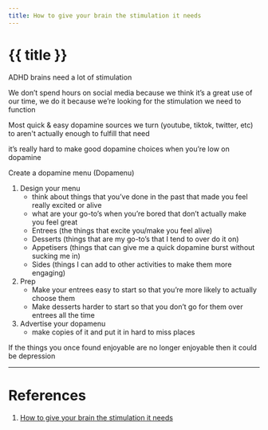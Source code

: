 ```yaml
---
title: How to give your brain the stimulation it needs
---
```


# {{ title }}

ADHD brains need a lot of stimulation

We don’t spend hours on social media because we think it’s a great use of our time, we do it because we’re looking for the stimulation we need to function

Most quick & easy dopamine sources we turn (youtube, tiktok, twitter, etc) to aren't actually enough to fulfill that need

it’s really hard to make good dopamine choices when you’re low on dopamine

Create a dopamine menu (Dopamenu)

1. Design your menu
	- think about things that you’ve done in the past that made you feel really excited or alive
	- what are your go-to’s when you’re bored that don’t actually make you feel great
	- Entrees (the things that excite you/make you feel alive)
	- Desserts (things that are my go-to’s that I tend to over do it on)
	- Appetisers (things that can give me a quick dopamine burst without sucking me in)
	- Sides (things I can add to other activities to make them more engaging)
2. Prep
	- Make your entrees easy to start so that you’re more likely to actually choose them
	- Make desserts harder to start so that you don’t go for them over entrees all the time
3. Advertise your dopamenu 
	- make copies of it and put it in hard to miss places

If the things you once found enjoyable are no longer enjoyable then it could be depression

---
# References

1. [How to give your brain the stimulation it needs](https://www.youtube.com/watch?v=-6WCkTwW6xg)